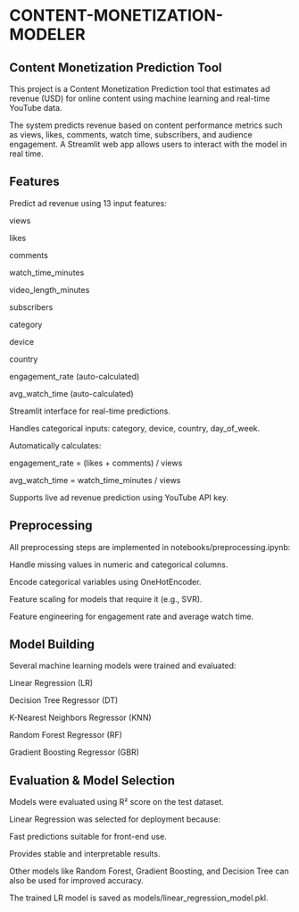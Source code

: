 # CONTENT-MONETIZATION-MODELER


Content Monetization Prediction Tool
-
This project is a Content Monetization Prediction tool that estimates ad revenue (USD) for online content using machine learning and real-time YouTube data.

The system predicts revenue based on content performance metrics such as views, likes, comments, watch time, subscribers, and audience engagement. A Streamlit web app allows users to interact with the model in real time.

Features
-
Predict ad revenue using 13 input features:

views

likes

comments

watch_time_minutes

video_length_minutes

subscribers

category

device

country

engagement_rate (auto-calculated)

avg_watch_time (auto-calculated)

Streamlit interface for real-time predictions.

Handles categorical inputs: category, device, country, day_of_week.

Automatically calculates:

engagement_rate = (likes + comments) / views

avg_watch_time = watch_time_minutes / views

Supports live ad revenue prediction using YouTube API key.

Preprocessing
-
All preprocessing steps are implemented in notebooks/preprocessing.ipynb:

Handle missing values in numeric and categorical columns.

Encode categorical variables using OneHotEncoder.

Feature scaling for models that require it (e.g., SVR).

Feature engineering for engagement rate and average watch time.

Model Building
-
Several machine learning models were trained and evaluated:

Linear Regression (LR)

Decision Tree Regressor (DT)

K-Nearest Neighbors Regressor (KNN)

Random Forest Regressor (RF)

Gradient Boosting Regressor (GBR)

Evaluation & Model Selection
-
Models were evaluated using R² score on the test dataset.

Linear Regression was selected for deployment because:

Fast predictions suitable for front-end use.

Provides stable and interpretable results.

Other models like Random Forest, Gradient Boosting, and Decision Tree can also be used for improved accuracy.

The trained LR model is saved as models/linear_regression_model.pkl.

